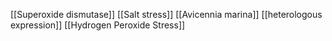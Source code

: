 [[Superoxide dismutase]]
[[Salt stress]]
[[Avicennia marina]]
[[heterologous expression]]
[[Hydrogen Peroxide Stress]]
